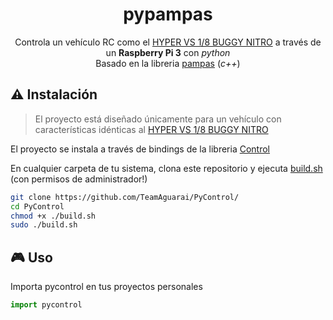 <div align="center">
<h1>pypampas</h1>

Controla un vehículo RC como el <a href="https://www.amazon.com/Hobao-HB-VS-C30BU-Hyper-Buggy-Engine/dp/B00MY3ROS2">HYPER VS 1/8 BUGGY NITRO</a> a través de un **Raspberry Pi 3** con *python* 
<br>Basado en la libreria <a href="https://github.com/TeamAguarai/pampas">pampas</a> (*c++*)

</div>

## ⚠️ Instalación
> El proyecto está diseñado únicamente para un vehículo con características idénticas al [HYPER VS 1/8 BUGGY NITRO](https://www.amazon.com/Hobao-HB-VS-C30BU-Hyper-Buggy-Engine/dp/B00MY3ROS2)

El proyecto se instala a través de bindings de la libreria <a href="https://github.com/TeamAguarai/pampas">Control</a>

En cualquier carpeta de tu sistema, clona este repositorio y ejecuta <a href="https://github.com/TeamAguarai/pampas/blob/main/build.sh">build.sh</a> (con permisos de administrador!)

```bash
git clone https://github.com/TeamAguarai/PyControl/
cd PyControl
chmod +x ./build.sh
sudo ./build.sh
```

## 🎮 Uso
Importa pycontrol en tus proyectos personales
```python
import pycontrol
```
